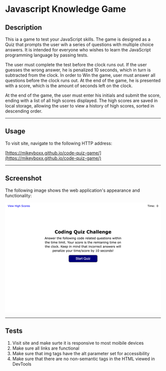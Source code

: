 # Javascript Knowledge Game

## Description

This ia a game to test your JavaScript skills. The game is designed as a Quiz that prompts the user wih a series of questions with multiple choice answers. It is intended for everyone who wishes to learn the JavaScript programming language by passing tests.  

The user must complete the test before the clock runs out. If the user guesses the wrong answer, he is penalized 10 seconds, which in turn is subtracted from the clock. In order to Win the game, user must answer all questions before the clock runs out. At the end of the game, he is presented with a score, which is the amount of seconds left on the clock.

 At the end of the game, the user must enter his initials and submit the score, ending with a list of all high scores displayed. The high scores are saved in local storage, allowing the user to view a history of high scores, sorted in descending order.

---

## Usage

To visit site, navigate to the following HTTP address:

[https://mikeyboxx.github.io/code-quiz-game/](https://mikeyboxx.github.io/code-quiz-game/)

---

## Screenshot

The following image shows the web application's appearance and functionality:

![alt text](assets/img/screenshot.png)

---

## Tests

1. Visit site and make surte it is responsive to most moibile devices
2. Make sure all links are functional
3. Make sure that img tags have the alt parameter set for accessibility
4. Make sure that there are no non-semantic tags in the HTML viewed in DevTools

